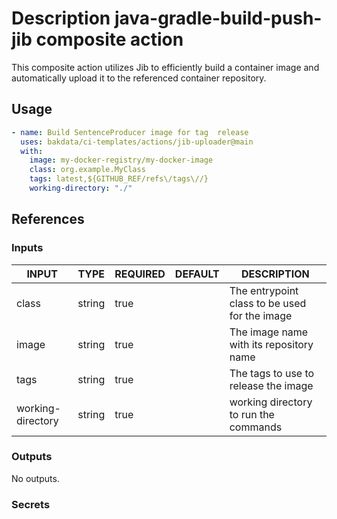 # Description java-gradle-build-push-jib composite action

This composite action utilizes Jib to efficiently build a container image and automatically upload it to the referenced container repository.

## Usage

```yaml
- name: Build SentenceProducer image for tag  release
  uses: bakdata/ci-templates/actions/jib-uploader@main
  with:
    image: my-docker-registry/my-docker-image
    class: org.example.MyClass
    tags: latest,${GITHUB_REF/refs\/tags\//}
    working-directory: "./"
```

## References

### Inputs

<!-- AUTO-DOC-INPUT:START - Do not remove or modify this section -->

| INPUT             | TYPE   | REQUIRED | DEFAULT | DESCRIPTION                                   |
| ----------------- | ------ | -------- | ------- | --------------------------------------------- |
| class             | string | true     |         | The entrypoint class to be used for the image |
| image             | string | true     |         | The image name with its repository name       |
| tags              | string | true     |         | The tags to use to release the image          |
| working-directory | string | true     |         | working directory to run the commands         |

<!-- AUTO-DOC-INPUT:END -->

### Outputs

<!-- AUTO-DOC-OUTPUT:START - Do not remove or modify this section -->

No outputs.

<!-- AUTO-DOC-OUTPUT:END -->

### Secrets
